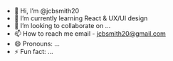 - 👋 Hi, I’m @jcbsmith20
- 🌱 I’m currently learning React & UX/UI design 
- 💞️ I’m looking to collaborate on ...
- 📫 How to reach me email - jcbsmith20@gmail.com
- 😄 Pronouns: ...
- ⚡ Fun fact: ...

<!---
jcbsmith20/jcbsmith20 is a ✨ special ✨ repository because its `README.md` (this file) appears on your GitHub profile.
You can click the Preview link to take a look at your changes.
--->
